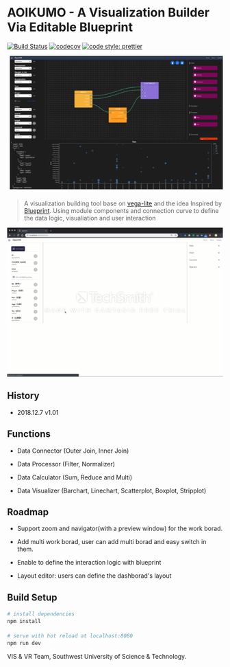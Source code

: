 # AOIKUMO - A Visualization Builder Via Editable Blueprint 

[![Build Status](https://travis-ci.org/vega/vega-lite.svg?branch=master)](https://travis-ci.org/vega/vega-lite)
[![codecov](https://codecov.io/gh/vega/vega-lite/branch/master/graph/badge.svg)](https://codecov.io/gh/vega/vega-lite)
[![code style: prettier](https://img.shields.io/badge/code_style-prettier-ff69b4.svg?style=rounded)](https://github.com/prettier/prettier)

![Teaser](preview1.png)

> A visualization building tool base on [vega-lite](https://vega.github.io/vega-lite/) and the idea Inspired by [Blueprint](https://docs.unrealengine.com/en-us/Engine/Blueprints/GettingStarted). Using module components and connection curve to define the data logic, visualiation and user interaction

![Demo](demo.gif)

## History

- 2018.12.7 v1.01

## Functions

- Data Connector (Outer Join, Inner Join)

- Data Processor (Filter, Normalizer)

- Data Calculator (Sum, Reduce and Multi)

- Data Visualizer (Barchart, Linechart, Scatterplot, Boxplot, Stripplot)

## Roadmap

- Support zoom and navigator(with a preview window) for the work borad.

- Add multi work borad, user can add multi borad and easy switch in them.

- Enable to define the interaction logic with blueprint

- Layout editor: users can define the dashborad's layout

## Build Setup
``` bash
# install dependencies
npm install

# serve with hot reload at localhost:8080
npm run dev
```

VIS & VR Team, Southwest University of Science & Technology. 
